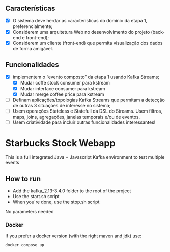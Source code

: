 ## Características
- [x] O sistema deve herdar as características do domínio da etapa 1, preferencialmente;
- [x] Considerem uma arquitetura Web no desenvolvimento do projeto (back-end e front-end);
- [x] Considerem um cliente (front-end) que permita visualização dos dados de forma amigável.

## Funcionalidades
- [x] implementem o “evento composto” da etapa 1 usando Kafka Streams;
  - [x] Mudar coffe stock consumer para kstream
  - [x] Mudar interface consumer para kstream
  - [x] Mudar merge coffee price para kstream
- [ ] Definam aplicações/topologias Kafka Streams que permitam a detecção de outras 3 situações de interesse no sistema;
- [ ] Usem operações Stateless e Statefull da DSL do Streams. Usem filtros, maps, joins, agregações, janelas temporais e/ou de eventos.
- [ ] Usem criatividade para incluir outras funcionalidades interessantes!

# Starbucks Stock Webapp

This is a full integrated Java + Javascript Kafka environment to test multiple events

## How to run

- Add the kafka_2.13-3.4.0 folder to the root of the project
- Use the start.sh script
- When you're done, use the stop.sh script

No parameters needed

### Docker

If you prefer a docker version (with the right maven and jdk) use:
```
docker compose up
```